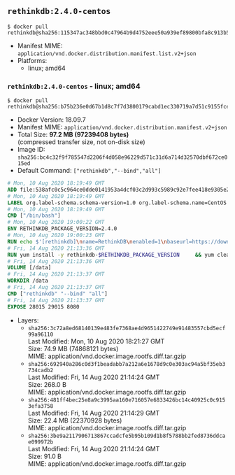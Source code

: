 ## `rethinkdb:2.4.0-centos`

```console
$ docker pull rethinkdb@sha256:115347ac348bbd0c47964b9d4752eee50a939ef89800bfa8c913b57155c84bdb
```

-	Manifest MIME: `application/vnd.docker.distribution.manifest.list.v2+json`
-	Platforms:
	-	linux; amd64

### `rethinkdb:2.4.0-centos` - linux; amd64

```console
$ docker pull rethinkdb@sha256:b75b236e0d67b1d8c7f7d3800179cabd1ec330719a7d51c9155fce82fd4231eb
```

-	Docker Version: 18.09.7
-	Manifest MIME: `application/vnd.docker.distribution.manifest.v2+json`
-	Total Size: **97.2 MB (97239408 bytes)**  
	(compressed transfer size, not on-disk size)
-	Image ID: `sha256:bc4c32f9f785547d2206f4d058e96229d571c31d6a714d32570dbf672ce015ed`
-	Default Command: `["rethinkdb","--bind","all"]`

```dockerfile
# Mon, 10 Aug 2020 18:19:49 GMT
ADD file:538afc0c5c964ce0dde0141953a4dcf03c2d993c5989c92e7fee418e9305e2a3 in / 
# Mon, 10 Aug 2020 18:19:49 GMT
LABEL org.label-schema.schema-version=1.0 org.label-schema.name=CentOS Base Image org.label-schema.vendor=CentOS org.label-schema.license=GPLv2 org.label-schema.build-date=20200809
# Mon, 10 Aug 2020 18:19:49 GMT
CMD ["/bin/bash"]
# Mon, 10 Aug 2020 19:00:22 GMT
ENV RETHINKDB_PACKAGE_VERSION=2.4.0
# Mon, 10 Aug 2020 19:00:23 GMT
RUN echo $'[rethinkdb]\nname=RethinkDB\nenabled=1\nbaseurl=https://download.rethinkdb.com/repository/centos/8/x86_64/\ngpgkey=https://download.rethinkdb.com/repository/raw/pubkey.gpg\ngpgcheck=1\n' >> /etc/yum.repos.d/rethinkdb.repo
# Fri, 14 Aug 2020 21:13:36 GMT
RUN yum install -y rethinkdb-$RETHINKDB_PACKAGE_VERSION 	&& yum clean all
# Fri, 14 Aug 2020 21:13:36 GMT
VOLUME [/data]
# Fri, 14 Aug 2020 21:13:37 GMT
WORKDIR /data
# Fri, 14 Aug 2020 21:13:37 GMT
CMD ["rethinkdb" "--bind" "all"]
# Fri, 14 Aug 2020 21:13:37 GMT
EXPOSE 28015 29015 8080
```

-	Layers:
	-	`sha256:3c72a8ed68140139e483fe7368ae4d9651422749e91483557cbd5ecf99a96110`  
		Last Modified: Mon, 10 Aug 2020 18:21:27 GMT  
		Size: 74.9 MB (74868121 bytes)  
		MIME: application/vnd.docker.image.rootfs.diff.tar.gzip
	-	`sha256:692940a286c0d3f1beadabb7a212a6e1678d9c0e303ac94a5bf35eb3734cadb2`  
		Last Modified: Fri, 14 Aug 2020 21:14:24 GMT  
		Size: 268.0 B  
		MIME: application/vnd.docker.image.rootfs.diff.tar.gzip
	-	`sha256:481ff4bec25e8a9c3995aa160e716057e6833426bc14c40925c0c9153efa3758`  
		Last Modified: Fri, 14 Aug 2020 21:14:29 GMT  
		Size: 22.4 MB (22370928 bytes)  
		MIME: application/vnd.docker.image.rootfs.diff.tar.gzip
	-	`sha256:3be9a2117906713867ccadcfe5b95b109d1b8f5788bb2fed8736ddcae099972b`  
		Last Modified: Fri, 14 Aug 2020 21:14:24 GMT  
		Size: 91.0 B  
		MIME: application/vnd.docker.image.rootfs.diff.tar.gzip
